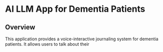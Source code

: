 # AI LLM App for Dementia Patients

## Overview
This application provides a voice-interactive journaling system for dementia patients. It allows users to talk about their
